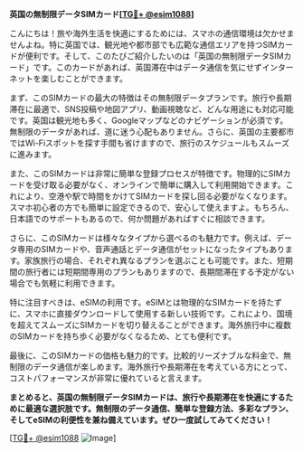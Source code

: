 **英国の無制限データSIMカード[[TG💪+ @esim1088](https://t.me/s/esim1088)]**

こんにちは！旅や海外生活を快適にするためには、スマホの通信環境は欠かせませんよね。特に英国では、観光地や都市部でも広範な通信エリアを持つSIMカードが便利です。そして、このたびご紹介したいのは「英国の無制限データSIMカード」です。このカードがあれば、英国滞在中はデータ通信を気にせずインターネットを楽しむことができます。

まず、このSIMカードの最大の特徴はその無制限データプランです。旅行や長期滞在に最適で、SNS投稿や地図アプリ、動画視聴など、どんな用途にも対応可能です。英国は観光地も多く、Googleマップなどのナビゲーションが必須です。無制限のデータがあれば、道に迷う心配もありません。さらに、英国の主要都市ではWi-Fiスポットを探す手間も省けますので、旅行のスケジュールもスムーズに進みます。

また、このSIMカードは非常に簡単な登録プロセスが特徴です。物理的にSIMカードを受け取る必要がなく、オンラインで簡単に購入して利用開始できます。これにより、空港や駅で時間をかけてSIMカードを探し回る必要がなくなります。スマホ初心者の方でも簡単に設定できるので、安心して使えますよ。もちろん、日本語でのサポートもあるので、何か問題があればすぐに相談できます。

さらに、このSIMカードは様々なタイプから選べるのも魅力です。例えば、データ専用のSIMカードや、音声通話とデータ通信がセットになったタイプもあります。家族旅行の場合、それぞれ異なるプランを選ぶことも可能です。また、短期間の旅行者には短期間専用のプランもありますので、長期間滞在する予定がない場合でも気軽に利用できます。

特に注目すべきは、eSIMの利用です。eSIMとは物理的なSIMカードを持たずに、スマホに直接ダウンロードして使用する新しい技術です。これにより、国境を超えてスムーズにSIMカードを切り替えることができます。海外旅行中に複数のSIMカードを持ち歩く必要がなくなるため、とても便利です。

最後に、このSIMカードの価格も魅力的です。比較的リーズナブルな料金で、無制限のデータ通信が楽しめます。海外旅行や長期滞在を考えている方にとって、コストパフォーマンスが非常に優れていると言えます。

**まとめると、英国の無制限データSIMカードは、旅行や長期滞在を快適にするために最適な選択肢です。無制限のデータ通信、簡単な登録方法、多彩なプラン、そしてeSIMの利便性を兼ね備えています。ぜひ一度試してみてください！**

[[TG💪+ @esim1088](https://t.me/s/esim1088) ![Image](https://i.postimg.cc/Y0z9fWf4/image.png)]